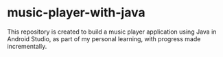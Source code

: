 # music-player-with-java
This repository is created to build a music player application using Java in Android Studio, as part of my personal learning, with progress made incrementally.
